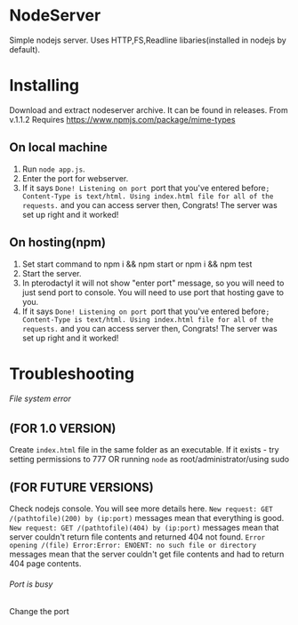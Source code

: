 # NodeServer
Simple nodejs server.  Uses HTTP,FS,Readline libaries(installed in nodejs by default).
# Installing
Download and extract nodeserver archive. It can be found in releases. From v.1.1.2 Requires https://www.npmjs.com/package/mime-types
## On local machine
1. Run `node app.js`.
2. Enter the port for webserver.
3. If it says `Done! Listening on port `port that you've entered before`; Content-Type is text/html. Using index.html file for
all of the requests.` and you can access server then, Congrats! The server was set up right and it worked!
## On hosting(npm)
1. Set start command to npm i && npm start or npm i && npm test
2. Start the server.
3. In pterodactyl it will not show "enter port" message, so you will need to just send port to console. You will need to use port that hosting gave to you. 
4. If it says `Done! Listening on port `port that you've entered before`; Content-Type is text/html. Using index.html file for
all of the requests.` and you can access server then, Congrats! The server was set up right and it worked!
# Troubleshooting
###### File system error
## (FOR 1.0 VERSION)
Create `index.html` file in the same folder as an executable.
If it exists - try setting permissions to 777 OR running `node` as root/administrator/using sudo
## (FOR FUTURE VERSIONS)
Check nodejs console. You will see more details here.
`New request: GET /(pathtofile)(200) by (ip:port)` messages mean that everything is good.
`New request: GET /(pathtofile)(404) by (ip:port)` messages mean that server couldn't return file contents and returned 404 not found.
`Error opening /(file) Error:Error: ENOENT: no such file or directory` messages mean that the server couldn't get file contents and had to return 404 page contents.
###### Port is busy
Change the port

